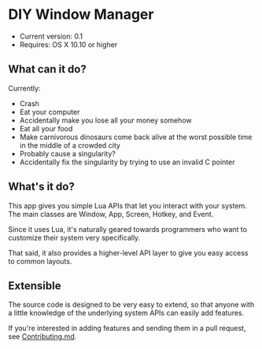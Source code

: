 # DIY Window Manager

* Current version: 0.1
* Requires: OS X 10.10 or higher

## What can it do?

Currently:

- Crash
- Eat your computer
- Accidentally make you lose all your money somehow
- Eat all your food
- Make carnivorous dinosaurs come back alive at the worst possible time in the middle of a crowded city
- Probably cause a singularity?
- Accidentally fix the singularity by trying to use an invalid C pointer

## What's it do?

This app gives you simple Lua APIs that let you interact with your
system. The main classes are Window, App, Screen, Hotkey, and Event.

Since it uses Lua, it's naturally geared towards programmers who want
to customize their system very specifically.

That said, it also provides a higher-level API layer to give you easy
access to common layouts.

## Extensible

The source code is designed to be very easy to extend, so that anyone
with a little knowledge of the underlying system APIs can easily add
features.

If you're interested in adding features and sending them in a pull
request, see [Contributing.md](Contributing.md).
